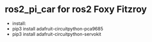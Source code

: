 # ros2_pi_car for ros2 Foxy Fitzroy
- install:
- pip3 install adafruit-circuitpython-pca9685
- pip3 install adafruit-circuitpython-servokit
